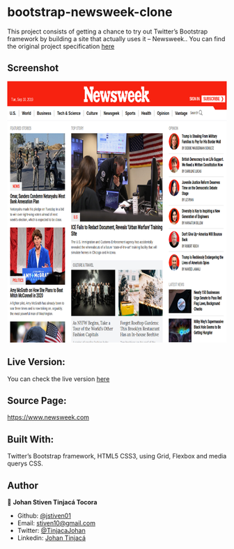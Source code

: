# bootstrap-newsweek-clone

This project consists of getting a chance to try out Twitter’s Bootstrap framework by building a site that actually uses it – Newsweek.. You can find the original project specification [here](https://www.theodinproject.com/courses/html5-and-css3/lessons/using-bootstrap)

## Screenshot
<img src="./docs/screenshot.png" width="800" height="600">

## Live Version:

You can check the live version [here](https://jstiven01.github.io/bootstrap-newsweek-clone/)

## Source Page:

https://www.newsweek.com

## Built With:

Twitter’s Bootstrap framework, HTML5 CSS3, using Grid, Flexbox and media querys CSS.

## Author

👤 **Johan Stiven Tinjacá Tocora**

- Github: [@jstiven01](https://github.com/jstiven01)
- Email: [stiven10@gmail.com](mailto:stiven10@gmail.com)
- Twitter: [@TinjacaJohan](https://twitter.com/TinjacaJohan)
- Linkedin: [Johan Tinjacá](https://www.linkedin.com/in/johanstiventinjaca/)

